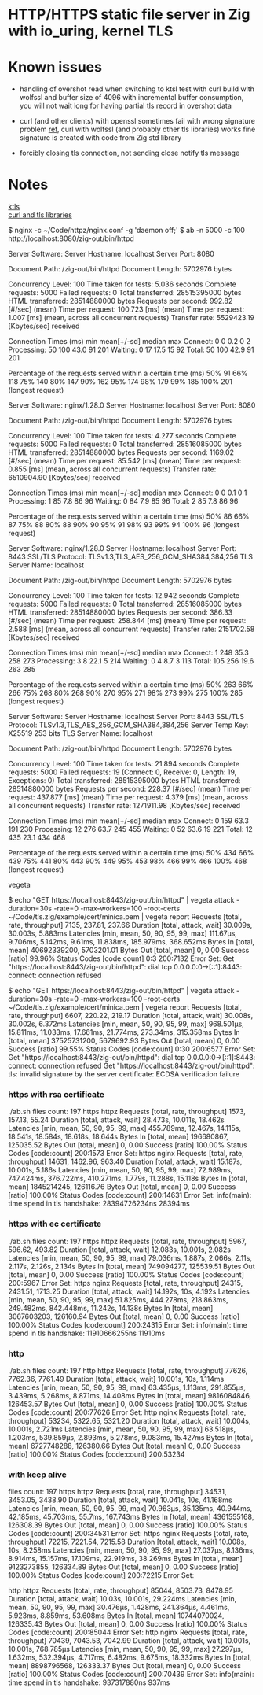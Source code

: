 # HTTP/HTTPS static file server in Zig with io_uring, kernel TLS

# Known issues

- handling of overshot read when switching to ktsl
test with curl build with wolfssl and buffer size of 4096 with incremental buffer consumption, you will not wait long for having partial tls record in overshot data

- curl (and other clients) with openssl sometimes fail with wrong signature problem [ref](https://github.com/curl/curl/issues/11434), curl with wolfssl (and probably other tls libraries) works fine  
signature is created with code from Zig std library 

- forcibly closing tls connection, not sending close notify tls message


# Notes 

[ktls](https://docs.kernel.org/networking/tls.html)  
[curl and tls libraries](https://everything.curl.dev/build/tls.html)  


$ nginx -c ~/Code/httpz/nginx.conf -g 'daemon off;'
$ ab -n 5000 -c 100  http://localhost:8080/zig-out/bin/httpd

Server Software:
Server Hostname:        localhost
Server Port:            8080

Document Path:          /zig-out/bin/httpd
Document Length:        5702976 bytes

Concurrency Level:      100
Time taken for tests:   5.036 seconds
Complete requests:      5000
Failed requests:        0
Total transferred:      28515395000 bytes
HTML transferred:       28514880000 bytes
Requests per second:    992.82 [#/sec] (mean)
Time per request:       100.723 [ms] (mean)
Time per request:       1.007 [ms] (mean, across all concurrent requests)
Transfer rate:          5529423.19 [Kbytes/sec] received

Connection Times (ms)
              min  mean[+/-sd] median   max
Connect:        0    0   0.2      0       2
Processing:    50  100  43.0     91     201
Waiting:        0   17  17.5     15      92
Total:         50  100  42.9     91     201

Percentage of the requests served within a certain time (ms)
  50%     91
  66%    118
  75%    140
  80%    147
  90%    162
  95%    174
  98%    179
  99%    185
 100%    201 (longest request)


Server Software:        nginx/1.28.0
Server Hostname:        localhost
Server Port:            8080

Document Path:          /zig-out/bin/httpd
Document Length:        5702976 bytes

Concurrency Level:      100
Time taken for tests:   4.277 seconds
Complete requests:      5000
Failed requests:        0
Total transferred:      28516085000 bytes
HTML transferred:       28514880000 bytes
Requests per second:    1169.02 [#/sec] (mean)
Time per request:       85.542 [ms] (mean)
Time per request:       0.855 [ms] (mean, across all concurrent requests)
Transfer rate:          6510904.90 [Kbytes/sec] received

Connection Times (ms)
              min  mean[+/-sd] median   max
Connect:        0    0   0.1      0       1
Processing:     1   85   7.8     86      96
Waiting:        0   84   7.9     85      96
Total:          2   85   7.8     86      96

Percentage of the requests served within a certain time (ms)
  50%     86
  66%     87
  75%     88
  80%     88
  90%     90
  95%     91
  98%     93
  99%     94
 100%     96 (longest request)
 
 
Server Software:        nginx/1.28.0
Server Hostname:        localhost
Server Port:            8443
SSL/TLS Protocol:       TLSv1.3,TLS_AES_256_GCM_SHA384,384,256
TLS Server Name:        localhost

Document Path:          /zig-out/bin/httpd
Document Length:        5702976 bytes

Concurrency Level:      100
Time taken for tests:   12.942 seconds
Complete requests:      5000
Failed requests:        0
Total transferred:      28516085000 bytes
HTML transferred:       28514880000 bytes
Requests per second:    386.33 [#/sec] (mean)
Time per request:       258.844 [ms] (mean)
Time per request:       2.588 [ms] (mean, across all concurrent requests)
Transfer rate:          2151702.58 [Kbytes/sec] received

Connection Times (ms)
              min  mean[+/-sd] median   max
Connect:        1  248  35.3    258     273
Processing:     3    8  22.1      5     214
Waiting:        0    4   8.7      3     113
Total:        105  256  19.6    263     285

Percentage of the requests served within a certain time (ms)
  50%    263
  66%    266
  75%    268
  80%    268
  90%    270
  95%    271
  98%    273
  99%    275
 100%    285 (longest request)
 
 
Server Software:
Server Hostname:        localhost
Server Port:            8443
SSL/TLS Protocol:       TLSv1.3,TLS_AES_256_GCM_SHA384,384,256
Server Temp Key:        X25519 253 bits
TLS Server Name:        localhost

Document Path:          /zig-out/bin/httpd
Document Length:        5702976 bytes

Concurrency Level:      100
Time taken for tests:   21.894 seconds
Complete requests:      5000
Failed requests:        19
   (Connect: 0, Receive: 0, Length: 19, Exceptions: 0)
Total transferred:      28515395000 bytes
HTML transferred:       28514880000 bytes
Requests per second:    228.37 [#/sec] (mean)
Time per request:       437.877 [ms] (mean)
Time per request:       4.379 [ms] (mean, across all concurrent requests)
Transfer rate:          1271911.98 [Kbytes/sec] received

Connection Times (ms)
              min  mean[+/-sd] median   max
Connect:        0  159  63.3    191     230
Processing:    12  276  63.7    245     455
Waiting:        0   52  63.6     19     221
Total:         12  435  23.1    434     468

Percentage of the requests served within a certain time (ms)
  50%    434
  66%    439
  75%    441
  80%    443
  90%    449
  95%    453
  98%    466
  99%    466
 100%    468 (longest request)


vegeta

$ echo "GET https://localhost:8443/zig-out/bin/httpd" | vegeta attack -duration=30s -rate=0 -max-workers=100 -root-certs ~/Code/tls.zig/example/cert/minica.pem |  vegeta report
Requests      [total, rate, throughput]         7135, 237.81, 237.66
Duration      [total, attack, wait]             30.009s, 30.003s, 5.883ms
Latencies     [min, mean, 50, 90, 95, 99, max]  111.67µs, 9.706ms, 5.142ms, 9.61ms, 11.838ms, 185.979ms, 368.652ms
Bytes In      [total, mean]                     40692339200, 5703201.01
Bytes Out     [total, mean]                     0, 0.00
Success       [ratio]                           99.96%
Status Codes  [code:count]                      0:3  200:7132
Error Set:
Get "https://localhost:8443/zig-out/bin/httpd": dial tcp 0.0.0.0:0->[::1]:8443: connect: connection refused

$ echo "GET https://localhost:8443/zig-out/bin/httpd" | vegeta attack -duration=30s -rate=0 -max-workers=100 -root-certs ~/Code/tls.zig/example/cert/minica.pem |  vegeta report
Requests      [total, rate, throughput]         6607, 220.22, 219.17
Duration      [total, attack, wait]             30.008s, 30.002s, 6.372ms
Latencies     [min, mean, 50, 90, 95, 99, max]  968.501µs, 15.811ms, 11.033ms, 17.661ms, 21.774ms, 273.34ms, 315.358ms
Bytes In      [total, mean]                     37525731200, 5679692.93
Bytes Out     [total, mean]                     0, 0.00
Success       [ratio]                           99.55%
Status Codes  [code:count]                      0:30  200:6577
Error Set:
Get "https://localhost:8443/zig-out/bin/httpd": dial tcp 0.0.0.0:0->[::1]:8443: connect: connection refused
Get "https://localhost:8443/zig-out/bin/httpd": tls: invalid signature by the server certificate: ECDSA verification failure




### https with rsa certificate
 ./ab.sh
files count: 197
https httpz
Requests      [total, rate, throughput]         1573, 157.13, 55.24
Duration      [total, attack, wait]             28.473s, 10.011s, 18.462s
Latencies     [min, mean, 50, 90, 95, 99, max]  455.789ms, 12.467s, 14.115s, 18.541s, 18.584s, 18.618s, 18.644s
Bytes In      [total, mean]                     196680867, 125035.52
Bytes Out     [total, mean]                     0, 0.00
Success       [ratio]                           100.00%
Status Codes  [code:count]                      200:1573
Error Set:
https nginx
Requests      [total, rate, throughput]         14631, 1462.96, 963.40
Duration      [total, attack, wait]             15.187s, 10.001s, 5.186s
Latencies     [min, mean, 50, 90, 95, 99, max]  72.989ms, 747.424ms, 376.722ms, 410.271ms, 1.779s, 11.288s, 15.118s
Bytes In      [total, mean]                     1845214245, 126116.76
Bytes Out     [total, mean]                     0, 0.00
Success       [ratio]                           100.00%
Status Codes  [code:count]                      200:14631
Error Set:
info(main): time spend in tls handshake: 28394726234ns 28394ms

### https with ec certificate 
./ab.sh
files count: 197
https httpz
Requests      [total, rate, throughput]         5967, 596.62, 493.82
Duration      [total, attack, wait]             12.083s, 10.001s, 2.082s
Latencies     [min, mean, 50, 90, 95, 99, max]  79.036ms, 1.887s, 2.066s, 2.11s, 2.117s, 2.126s, 2.134s
Bytes In      [total, mean]                     749094277, 125539.51
Bytes Out     [total, mean]                     0, 0.00
Success       [ratio]                           100.00%
Status Codes  [code:count]                      200:5967
Error Set:
https nginx
Requests      [total, rate, throughput]         24315, 2431.51, 1713.25
Duration      [total, attack, wait]             14.192s, 10s, 4.192s
Latencies     [min, mean, 50, 90, 95, 99, max]  51.825ms, 444.278ms, 218.863ms, 249.482ms, 842.448ms, 11.242s, 14.138s
Bytes In      [total, mean]                     3067603203, 126160.94
Bytes Out     [total, mean]                     0, 0.00
Success       [ratio]                           100.00%
Status Codes  [code:count]                      200:24315
Error Set:
info(main): time spend in tls handshake: 11910666255ns 11910ms

### http 
 ./ab.sh
files count: 197
http httpz
Requests      [total, rate, throughput]         77626, 7762.36, 7761.49
Duration      [total, attack, wait]             10.001s, 10s, 1.114ms
Latencies     [min, mean, 50, 90, 95, 99, max]  63.435µs, 1.113ms, 291.855µs, 3.439ms, 5.268ms, 8.871ms, 14.408ms
Bytes In      [total, mean]                     9816084846, 126453.57
Bytes Out     [total, mean]                     0, 0.00
Success       [ratio]                           100.00%
Status Codes  [code:count]                      200:77626
Error Set:
http nginx
Requests      [total, rate, throughput]         53234, 5322.65, 5321.20
Duration      [total, attack, wait]             10.004s, 10.001s, 2.721ms
Latencies     [min, mean, 50, 90, 95, 99, max]  63.518µs, 1.203ms, 539.859µs, 2.893ms, 5.278ms, 9.083ms, 15.427ms
Bytes In      [total, mean]                     6727748288, 126380.66
Bytes Out     [total, mean]                     0, 0.00
Success       [ratio]                           100.00%
Status Codes  [code:count]                      200:53234


### with keep alive
files count: 197
https httpz
Requests      [total, rate, throughput]         34531, 3453.05, 3438.90
Duration      [total, attack, wait]             10.041s, 10s, 41.168ms
Latencies     [min, mean, 50, 90, 95, 99, max]  70.963µs, 35.135ms, 40.944ms, 42.185ms, 45.703ms, 55.7ms, 167.743ms
Bytes In      [total, mean]                     4361555168, 126308.39
Bytes Out     [total, mean]                     0, 0.00
Success       [ratio]                           100.00%
Status Codes  [code:count]                      200:34531
Error Set:
https nginx
Requests      [total, rate, throughput]         72215, 7221.54, 7215.58
Duration      [total, attack, wait]             10.008s, 10s, 8.258ms
Latencies     [min, mean, 50, 90, 95, 99, max]  27.037µs, 8.136ms, 8.914ms, 15.157ms, 17.109ms, 22.919ms, 38.269ms
Bytes In      [total, mean]                     9123273855, 126334.89
Bytes Out     [total, mean]                     0, 0.00
Success       [ratio]                           100.00%
Status Codes  [code:count]                      200:72215
Error Set:

http httpz
Requests      [total, rate, throughput]         85044, 8503.73, 8478.95
Duration      [total, attack, wait]             10.03s, 10.001s, 29.224ms
Latencies     [min, mean, 50, 90, 95, 99, max]  30.476µs, 1.428ms, 241.364µs, 4.461ms, 5.923ms, 8.859ms, 53.608ms
Bytes In      [total, mean]                     10744070024, 126335.43
Bytes Out     [total, mean]                     0, 0.00
Success       [ratio]                           100.00%
Status Codes  [code:count]                      200:85044
Error Set:
http nginx
Requests      [total, rate, throughput]         70439, 7043.53, 7042.99
Duration      [total, attack, wait]             10.001s, 10.001s, 768.785µs
Latencies     [min, mean, 50, 90, 95, 99, max]  27.297µs, 1.632ms, 532.394µs, 4.717ms, 6.482ms, 9.675ms, 18.332ms
Bytes In      [total, mean]                     8898796568, 126333.37
Bytes Out     [total, mean]                     0, 0.00
Success       [ratio]                           100.00%
Status Codes  [code:count]                      200:70439
Error Set:
info(main): time spend in tls handshake: 937317880ns 937ms
